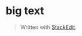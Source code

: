 
# big text

> Written with [StackEdit](https://stackedit.io/).
<!--stackedit_data:
eyJoaXN0b3J5IjpbMTQ2Njg0NjA3NF19
-->